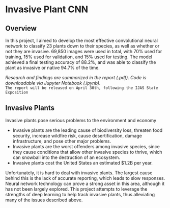 # Invasive Plant CNN



## Overview

In this project, I aimed to develop the most effective convolutional neural network to classify 23 plants down to their species, as well as whether or not they are invasive. 69,850 images were used in total, with 70% used for training, 15% used for validation, and 15% used for testing. The model achieved a final testing accuracy of 88.2%, and was able to classify the plant as invasive or native 94.7% of the time.

*Research and findings are summarized in the report (.pdf). Code is downloadable via Jupyter Notebook (.ipynb).* <br>
`The report will be released on April 30th, following the IJAS State Exposition`


## Invasive Plants
Invasive plants pose serious problems to the environment and economy
* Invasive plants are the leading cause of biodiversity loss, threaten food security, increase wildfire risk, cause desertification, damage infrastructure, and pose other major problems.
* Invasive plants are the worst offenders among invasive species, since they cause conditions that allow other invasive species to thrive, which can snowball into the destruction of an ecosystem.
* Invasive plants cost the United States an estimated $1.2B per year.

Unfortunately, it is hard to deal with invasive plants. The largest cause behind this is the lack of accurate reporting, which leads to slow responses. Neural network technology can prove a strong asset in this area, although it has not been largely explored. This project attempts to leverage the strengths of deep learning to help track invasive plants, thus alleviating many of the issues described above. <br>
